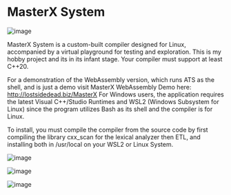 # MasterX System

![image](https://github.com/user-attachments/assets/6bd998c9-5779-4ed4-a873-6cdd28fcdbb8)

MasterX System is a custom-built compiler designed for Linux, accompanied by a virtual playground for testing and exploration. This is my hobby project and its in its infant stage. Your compiler must support at least C++20.

For a demonstration of the WebAssembly version, which runs ATS as the shell, and is just a demo visit MasterX WebAssembly Demo here: http://lostsidedead.biz/MasterX
For Windows users, the application requires the latest Visual C++/Studio Runtimes and WSL2 (Windows Subsystem for Linux) since the program utilizes Bash as its shell and the compiler is for Linux.

To install, you must compile the compiler from the source code by first compiling the library cxx_scan for the lexical analyzer then  ETL, and installing both in /usr/local on your WSL2 or Linux System.

![image](https://github.com/user-attachments/assets/cfa8d16c-dd92-4f91-b946-93dff225ae13)

![image](https://github.com/user-attachments/assets/1266f28c-d4fc-4ddd-9a7f-7f48c57603f5)

![image](https://github.com/user-attachments/assets/aa286ef3-caf6-4065-ae2e-6628e5a0c1cd)


